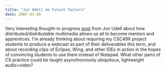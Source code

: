 ```yaml
---
title: "Jon Udell on Future Tailors"
date: 2007-01-09
---
```

Very interesting thought-in-progress <a href="http://blog.jonudell.net/2007/01/09/future-tailors/">post</a> from Jon Udell about how distributed/distributable multimedia allows us all to become mentors and apprentices.  I'm already thinking about requiring my CSC49X project students to produce a webcast as part of their deliverables this term, and about recording clips of Eclipse, Wing, and other IDEs in action in the hopes of convincing students to use them instead of Notepad.  What other parts of CS practice could be taught asynchronously ubiquitous, lightweight audio+video?
